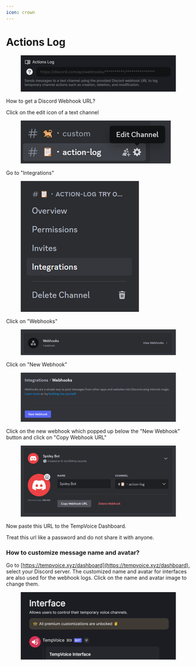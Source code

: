 ```yaml
---
icon: crown
---
```


# Actions Log

<figure><img src="../../../.gitbook/assets/image (26).png" alt=""><figcaption></figcaption></figure>

How to get a Discord Webhook URL?

Click on the edit icon of a text channel

<figure><img src="../../../.gitbook/assets/image (27).png" alt=""><figcaption></figcaption></figure>

Go to "Integrations"

<figure><img src="../../../.gitbook/assets/image (28).png" alt=""><figcaption></figcaption></figure>

Click on "Webhooks"

<figure><img src="../../../.gitbook/assets/image (29).png" alt=""><figcaption></figcaption></figure>

Click on "New Webhook"

<figure><img src="../../../.gitbook/assets/image (30).png" alt=""><figcaption></figcaption></figure>

Click on the new webhook which popped up below the "New Webhook" button and click on "Copy Webhook URL"

<figure><img src="../../../.gitbook/assets/image (31).png" alt=""><figcaption></figcaption></figure>

Now paste this URL to the TempVoice Dashboard.

Treat this url like a password and do not share it with anyone.

### How to customize message name and avatar? <a href="#how-to-customize-message-name-and-avatar" id="how-to-customize-message-name-and-avatar"></a>

Go to [https://tempvoice.xyz/dashboard](https://tempvoice.xyz/dashboard), select your Discord server. The customized name and avatar for interfaces are also used for the webhook logs. Click on the name and avatar image to change them.

<figure><img src="../../../.gitbook/assets/image (32).png" alt=""><figcaption></figcaption></figure>
